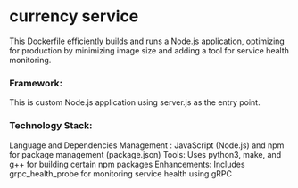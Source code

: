# currency service
This Dockerfile efficiently builds and runs a Node.js application, optimizing for production by minimizing image size and adding a tool for service health monitoring.

### Framework:
This is custom Node.js application using server.js as the entry point.

### Technology Stack:
Language and Dependencies Management : JavaScript (Node.js) and npm for package management (package.json)
Tools: Uses python3, make, and g++ for building certain npm packages
Enhancements: Includes grpc_health_probe for monitoring service health using gRPC